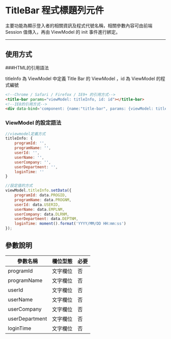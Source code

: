 # TitleBar 程式標題列元件

主要功能為顯示登入者的相關資訊及程式代號名稱，相關參數內容可由前端 Session 值傳入，再由 ViewModel 的 init 事件進行綁定。

---

## 使用方式

###HTML的引用語法

titleInfo 為 ViewModel 中定義 Title Bar 的 ViewModel ，id 為 ViewModel 的程式編號  
```html
<!--Chrome / Safari / Firefox / IE9+ 的引用方式-->
<title-bar params="viewModel: titleInfo, id: id"></title-bar>
<!--IE8的引用方式-->
<div data-bind='component: {name:"title-bar", params: {viewModel: titleInfo, id: id}}'></div>

```

### ViewModel 的設定語法

```javascript
//viewmodel定義方式
titleInfo: {
    programId: '',
    programName: '',
    userId: '',
    userName: '',
    userCompany: '',
    userDepartment: '',
    loginTime: ''
}

//設定值的方式
viewModel.titleInfo.setData({
    programId: data.PROGID,
    programName: data.PROGNM,
    userId: data.USERID,
    userName: data.EMPLNM,
    userCompany: data.DLRNM,
    userDepartment: data.DEPTNM,
    loginTime: moment().format('YYYY/MM/DD HH:mm:ss')
});
```

## 參數說明

|參數名稱|欄位型態|必要|
|---|---|---|
|programId|文字欄位|否|
|programName|文字欄位|否|
|userId|文字欄位|否|
|userName|文字欄位|否|
|userCompany|文字欄位|否|
|userDepartment|文字欄位|否|
|loginTime|文字欄位|否|